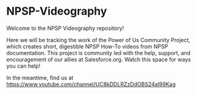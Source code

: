# NPSP-Videography


Welcome to the NPSP Videography repository! 

Here we will be tracking the work of the Power of Us Community Project, which creates short, digestible NPSP How-To videos from NPSP documentation. This project is community led with the help, support, and encouragement of our allies at Salesforce.org. Watch this space for ways you can help!

In the meantime, find us at https://www.youtube.com/channel/UC8kDDLRZzDdOBS24al99Kag 
